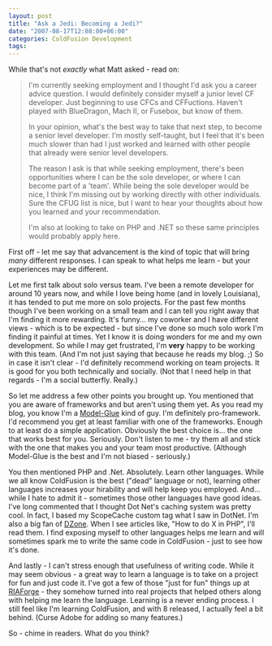 ```yaml
---
layout: post
title: "Ask a Jedi: Becoming a Jedi?"
date: "2007-08-17T12:08:00+06:00"
categories: ColdFusion Development 
tags: 
---
```


While that's not <i>exactly</i> what Matt asked - read on:

<blockquote>
I'm currently seeking employment and I thought I'd ask you a career advice question.  I would definitely consider myself a junior level CF developer.  Just beginning to use CFCs and CFFuctions.  Haven't played with BlueDragon, Mach II, or Fusebox, but know of them.

In your opinion, what's the best way to take that next step, to become a senior level developer.  I'm mostly self-taught, but I feel that it's been much slower than had I just worked
and learned with other people that already were senior level developers.

The reason I ask is that while seeking employment, there's been opportunities where I can be the sole developer, or where I can become part of a 'team'.  While being the sole developer would be nice, I think I'm missing out by working
directly with other individuals.  Sure the CFUG list is nice, but I want to hear your thoughts about how you learned and your recommendation.

I'm also at looking to take on PHP and .NET so these same principles would probably apply here.
</blockquote>
<!--more-->
First off - let me say that advancement is the kind of topic that will bring <i>many</i> different responses. I can speak to what helps me learn - but your experiences may be different.

Let me first talk about solo versus team. I've been a remote developer for around 10 years now, and while I love being home (and in lovely Louisiana), it has tended to put me more on solo projects. For the past few months though I've been working on a small team and I can tell you right away that I'm finding it more rewarding. It's funny... my coworker and I have different views - which is to be expected - but since I've done so much solo work I'm finding it painful at times. Yet I know it is doing wonders for me and my own development. So while I may get frustrated, I'm <b>very</b> happy to be working with this team. (And I'm not just saying that because he reads my blog. ;) So in case it isn't clear - I'd definitely recommend working on team projects. It is good for you both technically and socially. (Not that I need help in that regards - I'm a social butterfly. Really.)

So let me address a few other points you brought up. You mentioned that you are aware of frameworks and but aren't using them yet. As you read my blog, you know I'm a <a href="http://www.model-glue.com">Model-Glue</a> kind of guy. I'm definitely pro-framework. I'd recommend you get at least familiar with one of the frameworks. Enough to at least do a simple application. Obviously the best choice is... the one that works best for you. Seriously. Don't listen to me - try them all and stick with the one that makes you and your team most productive. (Although Model-Glue is the best and I'm not biased - seriously.)

You then mentioned PHP and .Net. Absolutely. Learn other languages. While we all know ColdFusion is the best ("dead" language or not), learning other languages increases your hirability and will help keep you employed. And... while I hate to admit it - sometimes those other languages have good ideas. I've long commented that I thought Dot Net's caching system was pretty cool. In fact, I based my ScopeCache custom tag what I saw in DotNet. I'm also a big fan of <a href="http://www.dzone.com/">DZone</a>. When I see articles like, "How to do X in PHP", I'll read them. I find exposing myself to other languages helps me learn and will sometimes spark me to write the same code in ColdFusion - just to see how it's done.

And lastly - I can't stress enough that usefulness of writing code. While it may seem obvious - a great way to learn a language is to take on a project for fun and just code it. I've got a few of those "just for fun" things up at <a href="http://www.riaforge.org">RIAForge</a> - they somehow turned into real projects that helped others along with helping me learn the language. Learning is a never ending process. I still feel like I'm learning ColdFusion, and with 8 released, I actually feel a bit behind. (Curse Adobe for adding so many features.)

So - chime in readers. What do you think?